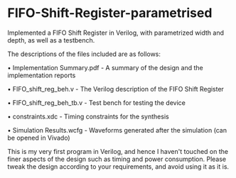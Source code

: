 # FIFO-Shift-Register-parametrised

Implemented a FIFO Shift Register in Verilog, with parametrized width and depth, as well as a testbench.


The descriptions of the files included are as follows:

• Implementation Summary.pdf - A summary of the design and the implementation reports

• FIFO_shift_reg_beh.v - The Verilog description of the FIFO Shift Register

• FIFO_shift_reg_beh_tb.v - Test bench for testing the device

• constraints.xdc - Timing constraints for the synthesis

• Simulation Results.wcfg - Waveforms generated after the simulation (can be opened in Vivado)



This is my very first program in Verilog, and hence I haven't touched on the finer aspects of the design such as timing and power consumption. Please tweak the design according to your requirements, and avoid using it as it is.

